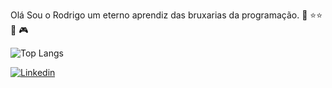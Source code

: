 Olá Sou o Rodrigo um eterno aprendiz das bruxarias da programação. :mage: :star::star: :cake: :video_game:


<!-- ![Anurag's GitHub stats](https://github-readme-stats.vercel.app/api?username=rocribeiro&show_icons=true&theme=github_dark)
 -->

![Top Langs](https://github-readme-stats.vercel.app/api/top-langs/?username=rocribeiro&layout=demo&custom_title=Tecnologias&nbsp;Utilizadas&theme=github_dark)

[![Linkedin](https://img.shields.io/badge/LinkedIn-0077B5?style=for-the-badge&logo=linkedin&logoColor=white)](https://www.linkedin.com/in/rocribeiro/)


